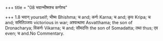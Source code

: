 +++
title = "08 भवान्भीष्मश्च कर्णश्च"

+++
1.8 भवान् yourself; भीष्मः Bhishma; च and; कर्णः Karna; च and; कृपः
Kripa; च and; समितिञ्जयः victorious in war; अश्वत्थामा Asvatthama; the
son of Dronacharya; विकर्णः Vikarna; च and; सौमदत्तिः the son of
Somadatta; तथा thus; एव even; च and.No Commentary.
